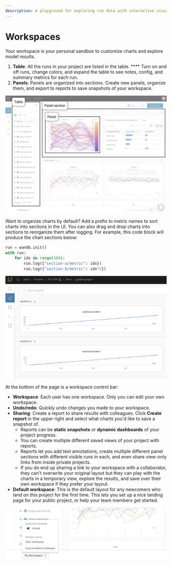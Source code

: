 ```yaml
---
description: A playground for exploring run data with interactive visualizations
---
```


# Workspaces

Your workspace is your personal sandbox to customize charts and explore model results.

1. **Table**: All the runs in your project are listed in the table. \*\*\*\* Turn on and off runs, change colors, and expand the table to see notes, config, and summary metrics for each run.
2. **Panels**: Panels are organized into sections. Create new panels, organize them, and export to reports to save snapshots of your workspace.

![](<../../../.gitbook/assets/workspace table and panels.png>)

Want to organize charts by default? Add a prefix to metric names to sort charts into sections in the UI. You can also drag and drop charts into sections to reorganize them after logging. For example, this code block will produce the chart sections below:

```python
run = wandb.init()
with run:
    for idx in range(100):
        run.log({"section-a/metric": idx})
        run.log({"section-b/metric": idx*2})
```

![](<../../../.gitbook/assets/image (104).png>)

At the bottom of the page is a workspace control bar:

* **Workspace**: Each user has one workspace. Only you can edit your own workspace.
* **Undo/redo**: Quickly undo changes you made to your workspace.
* **Sharing**: Create a report to share results with colleagues. Click **Create report** in the upper right and select what charts you'd like to save a snapshot of.
  * Reports can be **static snapshots** or **dynamic dashboards** of your project progress.
  * You can create multiple different saved views of your project with reports.
  * Reports let you add text annotations, create multiple different panel sections with different visible runs in each, and even share view-only links from inside private projects.
  * If you do end up sharing a link to your workspace with a collaborator, they can't overwrite your original layout but they can play with the charts in a temporary view, explore the results, and save over their own workspace if they prefer your layout.
* **Default workspace**: This is the default layout for any newcomers who land on this project for the first time. This lets you set up a nice landing page for your public project, or help your team members get started.

![](<../../../.gitbook/assets/workspace bar2.png>)
